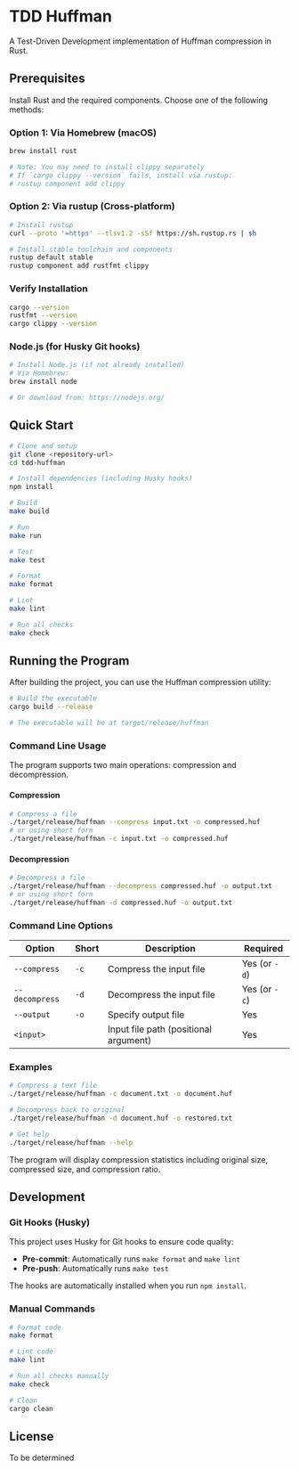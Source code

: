 # TDD Huffman

A Test-Driven Development implementation of Huffman compression in Rust.

## Prerequisites

Install Rust and the required components. Choose one of the following methods:

### Option 1: Via Homebrew (macOS)
```bash
brew install rust

# Note: You may need to install clippy separately
# If `cargo clippy --version` fails, install via rustup:
# rustup component add clippy
```

### Option 2: Via rustup (Cross-platform)
```bash
# Install rustup
curl --proto '=https' --tlsv1.2 -sSf https://sh.rustup.rs | sh

# Install stable toolchain and components
rustup default stable
rustup component add rustfmt clippy
```

### Verify Installation
```bash
cargo --version
rustfmt --version
cargo clippy --version
```

### Node.js (for Husky Git hooks)
```bash
# Install Node.js (if not already installed)
# Via Homebrew:
brew install node

# Or download from: https://nodejs.org/
```

## Quick Start

```bash
# Clone and setup
git clone <repository-url>
cd tdd-huffman

# Install dependencies (including Husky hooks)
npm install

# Build
make build

# Run
make run

# Test
make test

# Format
make format

# Lint
make lint

# Run all checks
make check
```

## Running the Program

After building the project, you can use the Huffman compression utility:

```bash
# Build the executable
cargo build --release

# The executable will be at target/release/huffman
```

### Command Line Usage

The program supports two main operations: compression and decompression.

#### Compression
```bash
# Compress a file
./target/release/huffman --compress input.txt -o compressed.huf
# or using short form
./target/release/huffman -c input.txt -o compressed.huf
```

#### Decompression
```bash
# Decompress a file
./target/release/huffman --decompress compressed.huf -o output.txt
# or using short form
./target/release/huffman -d compressed.huf -o output.txt
```

### Command Line Options

| Option | Short | Description | Required |
|--------|-------|-------------|----------|
| `--compress` | `-c` | Compress the input file | Yes (or `-d`) |
| `--decompress` | `-d` | Decompress the input file | Yes (or `-c`) |
| `--output` | `-o` | Specify output file | Yes |
| `<input>` | | Input file path (positional argument) | Yes |

### Examples

```bash
# Compress a text file
./target/release/huffman -c document.txt -o document.huf

# Decompress back to original
./target/release/huffman -d document.huf -o restored.txt

# Get help
./target/release/huffman --help
```

The program will display compression statistics including original size, compressed size, and compression ratio.

## Development

### Git Hooks (Husky)

This project uses Husky for Git hooks to ensure code quality:

- **Pre-commit**: Automatically runs `make format` and `make lint`
- **Pre-push**: Automatically runs `make test`

The hooks are automatically installed when you run `npm install`.

### Manual Commands

```bash
# Format code
make format

# Lint code
make lint

# Run all checks manually
make check

# Clean
cargo clean
```

## License

To be determined
